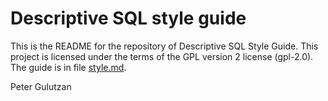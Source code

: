 # Descriptive SQL style guide

This is the README for the repository of Descriptive SQL Style Guide.
This project is licensed under the terms of the GPL version 2 license (gpl-2.0).
The guide is in file
<a href="https://github.com/pgulutzan/descriptive-sql-style-guide/edit/master/style.md">style.md</a>.


Peter Gulutzan
